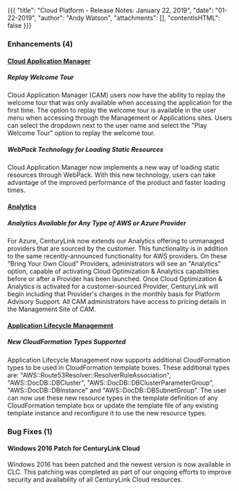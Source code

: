 {{{
"title": "Cloud Platform - Release Notes: January 22, 2019",
"date": "01-22-2019",
"author": "Andy Watson",
"attachments": [],
"contentIsHTML": false
}}}

### Enhancements (4)

#### [Cloud Application Manager](https://www.ctl.io/cloud-application-manager/)

##### Replay Welcome Tour

Cloud Application Manager (CAM) users now have the ability to replay the welcome tour that was only available when accessing the application for the first time. The option to replay the welcome tour is available in the user menu when accessing through the Management or Applications sites.  Users can select the dropdown next to the user name and select the "Play Welcome Tour" option to replay the welcome tour.

##### WebPack Technology for Loading Static Resources

Cloud Application Manager now implements a new way of loading static resources through WebPack. With this new technology, users can take advantage of the improved performance of the product and faster loading times.

#### [Analytics](https://www.ctl.io/cloud-application-manager/cloud-optimization/)

##### Analytics Available for Any Type of AWS or Azure Provider

For Azure, CenturyLink now extends our Analytics offering to unmanaged providers that are sourced by the customer. This functionality is in addition to the same recently-announced functionality for AWS providers. On these "Bring Your Own Cloud" Providers, administrators will see an "Analytics" option, capable of activating Cloud Optimization & Analytics capabilities before or after a Provider has been launched. Once Cloud Optimization & Analytics is activated for a customer-sourced Provider, CenturyLink will begin including that Provider's charges in the monthly basis for Platform Advisory Support. All CAM administrators have access to pricing details in the Management Site of CAM.

#### [Application Lifecycle Management](https://www.ctl.io/cloud-application-manager/application-lifecycle-management/)

##### New CloudFormation Types Supported

Application Lifecycle Management now supports additional CloudFormation types to be used in CloudFormation template boxes. These additional types are:
"AWS::Route53Resolver::ResolverRuleAssociation", "AWS::DocDB::DBCluster", "AWS::DocDB::DBClusterParameterGroup", "AWS::DocDB::DBInstance" and
"AWS::DocDB::DBSubnetGroup". The user can now use these new resource types in the template definition of any CloudFormation template box or update the template file of any existing template instance and reconfigure it to use the new resource types.

### Bug Fixes (1)

#### Windows 2016 Patch for CenturyLink Cloud

Windows 2016 has been patched and the newest version is now available in CLC.  This patching was completed as part of our ongoing efforts to improve security and availability of all CenturyLink Cloud resources.
